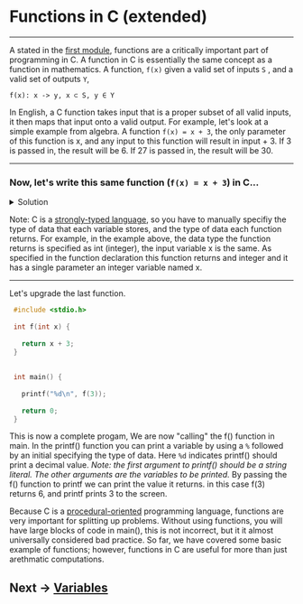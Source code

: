 # Functions in C (extended)
***

A stated in the [first module](https://github.com/nac294/C-basics/blob/main/modules/firstProgram.md), functions are a critically important part of programming
in C. A function in C is essentially the same concept as a function in mathematics. A function, ```f(x)``` given a valid set of inputs ```S```
, and a valid set of outputs ```Y```,
```mma
f(x): x -> y, x ⊂ S, y ∈ Y
```
In English, a C function takes input that is a proper subset of all valid inputs, it then maps that input onto a valid output. For example, let's look
at a simple example from algebra. A function ```f(x) = x + 3```, the only parameter of this function is x, and any input to this function will result in
input + 3. If 3 is passed in, the result will be 6. If 27 is passed in, the result will be 30.

***  
### Now, let's write this same function (```f(x) = x + 3```) in C...

  <details>
  <summary>Solution</summary>
  
  ```C
  #include <stdio.h>
  
  int f(int x) {
  
    return x + 3;
  }
  ```
</details>  

Note: C is a [strongly-typed language](https://www.techtarget.com/whatis/definition/strongly-typed), so you have to manually specifiy the type of data 
that each variable stores, and the type of data each function returns. For example, in the example above, 
the data type the function returns is specified as int (integer), the input variable x is the same. As specified in the function 
declaration this function returns and integer and it has a single parameter an integer variable named x.
***

Let's upgrade the last function. 
 ```C
  #include <stdio.h>
  
  int f(int x) {
    
    return x + 3;
  }
  
  
  int main() {
  
    printf("%d\n", f(3));
    
    return 0;
  }
  ```
This is now a complete progam, We are now "calling" the f() function in main. 
In the printf() function you can print a variable by using a ```%``` followed by an initial specifying the type of data. Here ```%d``` indicates printf()
should print a decimal value. _Note: the first argument to printf() should be a string literal. The other arguments are the variables to be printed._
By passing the f() function to printf we can print the value it returns.
in this case f(3) returns 6, and printf prints 3 to the screen.  

Because C is a [procedural-oriented](https://eng.libretexts.org/Courses/Delta_College/CS11_-_Informations_Systems/02%3A_Information_Systems_for_Strategic_Advantage/2.04%3A_Information_Systems_Development/2.4D%3A_Programming_Languages/1.03%3A_Procedural/Object_Oriented) programming language, functions are very important for splitting up problems. Without using functions, you will have large blocks of code in main(), this is not incorrect, but it it almost universally considered bad practice. So far, we have covered some basic example of functions; however, functions in C are useful for more than just arethmatic computations.  

## Next -> [Variables](https://github.com/nac294/C-basics/blob/main/modules/variables.md)
